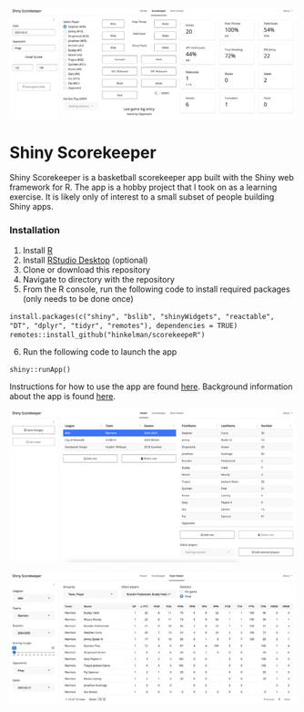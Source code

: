 ![Shiny Scorekeeper](docs/img/scorekeeper.png)

# Shiny Scorekeeper

Shiny Scorekeeper is a basketball scorekeeper app built with the Shiny web framework for R. The app is a hobby project that I took on as a learning exercise. It is likely only of interest to a small subset of people building Shiny apps. 

### Installation

1. Install [R](https://www.r-project.org)
2. Install [RStudio Desktop](https://posit.co/download/rstudio-desktop/) (optional)
3. Clone or download this repository
4. Navigate to directory with the repository
5. From the R console, run the following code to install required packages (only needs to be done once)
```
install.packages(c("shiny", "bslib", "shinyWidgets", "reactable", "DT", "dplyr", "tidyr", "remotes"), dependencies = TRUE)
remotes::install_github("hinkelman/scorekeepeR")
```
6. Run the following code to launch the app
```
shiny::runApp()
```

Instructions for how to use the app are found [here](https://github.com/hinkelman/Shiny-Scorekeeper/blob/master/instructions.md). Background information about the app is found [here](https://github.com/hinkelman/Shiny-Scorekeeper/blob/master/background.md).   

![roster](docs/img/roster.png)  

![stats](docs/img/stats.png)  
